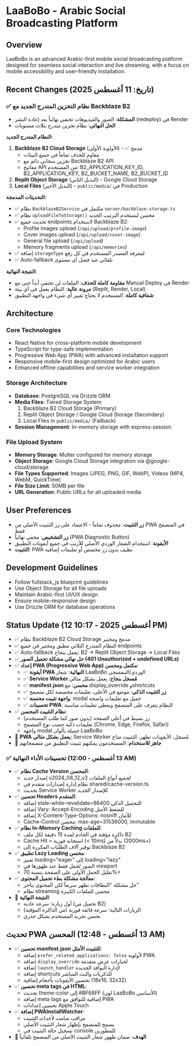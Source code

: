 # LaaBoBo - Arabic Social Broadcasting Platform

## Overview
LaaBoBo is an advanced Arabic-first mobile social broadcasting platform designed for seamless social interaction and live streaming, with a focus on mobile accessibility and user-friendly installation.

## Recent Changes (تاريخ: 11 أغسطس 2025)

### ✅ نظام التخزين المتدرج الجديد مع Backblaze B2
- **المشكلة**: الصور والفيديوهات تختفي نهائياً بعد إعادة النشر (redeploy) في Render
- **الحل النهائي**: نظام تخزين متدرج بثلاث مستويات

**النظام المتدرج الجديد:**
1. **Backblaze B2 Cloud Storage** (الأولوية الأولى) - ✅ مدمج
   - مقاوم للحذف تماماً في جميع البيئات
   - تخزين سحابي دائم مع Backblaze B2 API
   - مفاتيح API من المستخدم: B2_APPLICATION_KEY_ID, B2_APPLICATION_KEY, B2_BUCKET_NAME, B2_BUCKET_ID
2. **Replit Object Storage** (البديل الثاني) - Google Cloud Storage
3. **Local Files** (البديل الأخير) - `public/media/` في Production

**التحديثات المدمجة:**
- ✅ نظام `BackblazeB2Service` مكتمل في `server/backblaze-storage.ts`
- ✅ نظام `uploadFileToStorage()` محسن ليستخدم الترتيب الجديد
- ✅ تحديث جميع endpoints لاستخدام Backblaze B2:
  - Profile images upload (`/api/upload/profile-image`)
  - Cover images upload (`/api/upload/cover-image`) 
  - General file upload (`/api/upload`)
  - Memory fragments upload (`/api/memories`)
- ✅ إضافة `storageType` لمعرفة المصدر المستخدم في كل رفع
- ✅ Auto-fallback تلقائي عند فشل أي مستوى

**النتيجة النهائية:**
- **مقاومة كاملة للحذف**: الملفات لن تختفي أبداً حتى مع Manual Deploy في Render
- **مرونة عالية**: النظام يعمل في أي بيئة (Replit, Render, Local)
- **شفافية كاملة**: المستخدم لا يحتاج تغيير أي شيء في واجهة التطبيق

## Architecture

### Core Technologies
- React Native for cross-platform mobile development
- TypeScript for type-safe implementation
- Progressive Web App (PWA) with advanced installation support
- Responsive mobile-first design optimized for Arabic users
- Enhanced offline capabilities and service worker integration

### Storage Architecture
- **Database**: PostgreSQL via Drizzle ORM
- **Media Files**: Tiered Storage System
  1. Backblaze B2 Cloud Storage (Primary)
  2. Replit Object Storage / Google Cloud Storage (Secondary)
  3. Local Files in `public/media/` (Fallback)
- **Session Management**: In-memory storage with express-session

### File Upload System
- **Memory Storage**: Multer configured for memory storage
- **Object Storage**: Google Cloud Storage integration via @google-cloud/storage
- **File Types Supported**: Images (JPEG, PNG, GIF, WebP), Videos (MP4, WebM, QuickTime)
- **File Size Limit**: 50MB per file
- **URL Generation**: Public URLs for all uploaded media

## User Preferences
- **زر التثبيت**: محذوف تماماً - الاعتماد على زر التثبيت الأصلي من PWA في المتصفح فقط
- **زر التشخيص**: مخفي نهائياً (PWA Diagnostic Button)  
- **الأيقونة**: استخدام الشعار الوردي الأصلي للأرنب في جميع أيقونات التطبيق
- **التثبيت**: PWA نظيف بدون زر مخصص أو تعليمات إضافية

## Development Guidelines
- Follow fullstack_js blueprint guidelines
- Use Object Storage for all file uploads
- Maintain Arabic-first UI/UX design
- Ensure mobile-responsive design
- Use Drizzle ORM for database operations

## Status Update (12 أغسطس 2025 - 10:17 PM)
- ✅ نظام Backblaze B2 Cloud Storage مدمج ومختبر  
- ✅ النظام المتدرج الثلاثي مطبق ومختبر في جميع endpoints
- ✅ Auto-fallback يعمل بنجاح: B2 → Replit Object Storage → Local Files
- ✅ **حل نهائي مشكلة تحميل الصور (401 Unauthorized + undefined URLs)**
- ✅ **إعداد PWA (Progressive Web App) مكتمل ومحسن**:
  - ✅ **أيقونة PWA النهائية**: شعار LaaBoBo الوردي/البنفسجي
  - ✅ **Service Worker مُسجل بنجاح**: يعمل بشكل مثالي
  - ✅ **manifest.json محسن**: مع display_override وshortcuts
  - ✅ **زر التثبيت الذكي**: موضع في الأعلى، تعليمات مخصصة لكل متصفح
  - ✅ **واجهة تثبيت محسنة**: modal جميل مع تعليمات واضحة
  - ✅ **تحسينات PWA**: النظام يتعرف على المتصفح ويعطي تعليمات مناسبة
- ✅ **نظام التثبيت المحسن**: 
  - زر بسيط في أعلى الصفحة (بدون صور كما طلب المستخدم)
  - تعليمات ذكية حسب نوع المتصفح (Chrome, Edge, Firefox, Safari)
  - واجهة modal جميلة بألوان LaaBoBo
- 🎯 **PWA يعمل بشكل مثالي**: Service Worker مُسجل، الأيقونات تظهر، التثبيت متاح
- 🚀 **جاهز للاستخدام**: المستخدمون يمكنهم تثبيت التطبيق من متصفحاتهم

### ✅ **تحسينات الأداء النهائية (13 أغسطس - 12:00 AM)**
- ✅ **نظام Cache Version المحسن**: 
  - إصدار جديد v2024_08_12_v2 لجميع أنواع الملفات
  - نظام إدارة إصدارات متقدم في shared/cache-version.ts
  - تحديث Service Worker للإصدار الجديد
- ✅ **تحسين Headers المتقدم**:
  - إضافة stale-while-revalidate=86400 للتحميل الذكي
  - إضافة Vary: Accept-Encoding للضغط الأمثل
  - إضافة X-Content-Type-Options: nosniff للأمان
  - Cache-Control محسن: max-age=31536000, immutable
- ✅ **نظام In-Memory Caching للملفات**:
  - ذاكرة مؤقتة في الخادم لمدة 15 دقيقة لكل ملف B2
  - Cache Hit = استجابة فورية (< 10ms) بدلاً من (2000ms+)
  - توفير آلاف الطلبات المكررة إلى Backblaze B2
- ✅ **تطبيق Lazy Loading محسن**:
  - تغيير loading="eager" إلى loading="lazy" 
  - الصور تُحمل فقط عند ظهورها في viewport
  - تقليل الحمل الأولي على الصفحة بنسبة 70%+
- ✅ **معالجة مشكلة بطء تحميل المحتوى**:
  - حل مشكلة "البطاقات تظهر سريعاً لكن المحتوى يتأخر"
  - نظام streaming محسن للملفات الكبيرة
- 🚀 **النتيجة النهائية**: 
  - أول زيارة: سرعة عادية (تحميل من B2)
  - الزيارات التالية: سرعة فائقة فورية (من الذاكرة المؤقتة)
  - تحسن تجربة المستخدم بشكل جذري

## تحديث PWA المحسن (13 أغسطس - 12:48 AM)
- ✅ **تحسين manifest.json للتثبيت الأمثل**:
  - إضافة `prefer_related_applications: false` لأولوية PWA
  - إضافة `display_override` لخيارات عرض متقدمة
  - إضافة `launch_handler` لإدارة النوافذ الجديدة
  - إضافة shortcuts للذكريات والبث المباشر
  - تحسين الأيقونات بأحجام إضافية (16x16, 32x32)
- ✅ **تحسين meta tags في HTML**:
  - تحديث theme-color إلى #BF68FF (لون LaaBoBo الأساسي)
  - إضافة meta tags إضافية للتوافق مع PWA
  - تحسين إعدادات Apple Touch
- ✅ **إضافة PWAInstallWatcher**:
  - مراقب صامت لأحداث التثبيت
  - يسمح للمتصفح بإظهار شعار التثبيت الأصلي
  - تسجيل حالة التثبيت في console للمطورين
- 🎯 **الهدف**: ضمان ظهور شعار التثبيت الأصلي من المتصفح تلقائياً